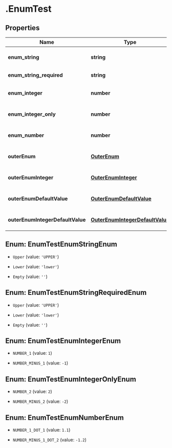 # .EnumTest

## Properties

|Name | Type | Description | Notes|
|------------ | ------------- | ------------- | -------------|
|**enum_string** | **string** |  | [optional] [default to undefined]|
|**enum_string_required** | **string** |  | [default to undefined]|
|**enum_integer** | **number** |  | [optional] [default to undefined]|
|**enum_integer_only** | **number** |  | [optional] [default to undefined]|
|**enum_number** | **number** |  | [optional] [default to undefined]|
|**outerEnum** | [**OuterEnum**](OuterEnum.md) |  | [optional] [default to undefined]|
|**outerEnumInteger** | [**OuterEnumInteger**](OuterEnumInteger.md) |  | [optional] [default to undefined]|
|**outerEnumDefaultValue** | [**OuterEnumDefaultValue**](OuterEnumDefaultValue.md) |  | [optional] [default to undefined]|
|**outerEnumIntegerDefaultValue** | [**OuterEnumIntegerDefaultValue**](OuterEnumIntegerDefaultValue.md) |  | [optional] [default to undefined]|


## Enum: EnumTestEnumStringEnum


* `Upper` (value: `'UPPER'`)

* `Lower` (value: `'lower'`)

* `Empty` (value: `''`)



## Enum: EnumTestEnumStringRequiredEnum


* `Upper` (value: `'UPPER'`)

* `Lower` (value: `'lower'`)

* `Empty` (value: `''`)



## Enum: EnumTestEnumIntegerEnum


* `NUMBER_1` (value: `1`)

* `NUMBER_MINUS_1` (value: `-1`)



## Enum: EnumTestEnumIntegerOnlyEnum


* `NUMBER_2` (value: `2`)

* `NUMBER_MINUS_2` (value: `-2`)



## Enum: EnumTestEnumNumberEnum


* `NUMBER_1_DOT_1` (value: `1.1`)

* `NUMBER_MINUS_1_DOT_2` (value: `-1.2`)




